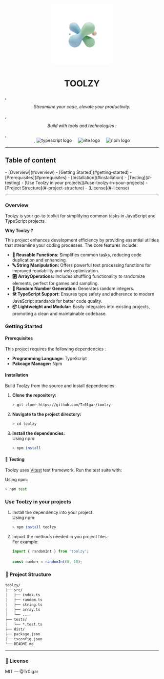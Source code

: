 <div align="center">
  <img height="200" src="toolzy-logo.png"/>
</div>

<h1 align="center">TOOLZY</h1>,
<p align="center"><i>Streamline your code, elevate your productivity.</i></p>,
<p align="center"><i>Build with tools and technologies :</i></p>,
<div align="center">,
  <img src="https://img.shields.io/badge/TypeScript-3178C6?logo=typescript&logoColor=white&style=for-the-badge" height="30" alt="typescript logo"  />
  <img width="12" />
  <img src="https://img.shields.io/badge/Vite-646CFF?logo=vite&logoColor=white&style=for-the-badge" height="30" alt="vite logo"  />
  <img width="12" />
  <img src="https://img.shields.io/badge/npm-CB3837?logo=npm&logoColor=white&style=for-the-badge" height="30" alt="npm logo"  />
</div>

---

<h2>Table of content</h2>
- [Overview](#overview)
- [Getting Started](#getting-started)
  - [Prerequisites](#prerequisites)
  - [Installation](#installation)
  - [Testing](#-testing)
- [Use Toolzy in your projects](#use-toolzy-in-your-projects)
- [Project Structure](#-project-structure)
- [License](#-license)


---

### Overview

Toolzy is your go-to toolkit for simplifying common tasks in JavaScript and TypeScript projects.

**Why Toolzy ?**

This project enhances development efficiency by providing essential utilities that streamline your coding processes. The
core features include:
- **🎲 Reusable Functions:** Simplifies common tasks, reducing code duplication and enhancing.
- **🔤 String Manipulation:** Offers powerful text processing functions for improved readability and web optimization.
- **#️⃣ ArrayOperations:** Includes shuffling functionality to randomize elements, perfect for games and sampling.
- **🔢 Random Number Generation:** Generates random integers.
- **🛠️ TypeScript Support:** Ensures type safety and adherence to modern JavaScript standards for better code quality.
- **📦 Lightweight and Modular:** Easily integrates into existing projects, promoting a clean and maintainable codebase.

### Getting Started
#### Prerequisites
This project requires the following dependencies :
- **Programming Language:** TypeScript
- **Pakcage Manager:** Npm

#### Installation
Build Toolzy from the source and install dependencies:

1. **Clone the repository:**
    ```bash
    > git clone https://github.com/Tr0lgar/toolzy
    ```
2. **Navigate to the project directory:**
    ```bash
    > cd toolzy
    ```
3. **Install the dependencies:**  
    Using npm:
    ```bash
    > npm install
    ```

#### 🧪 Testing
Toolzy uses [Vitest](https://vitest.dev/) test framework. Run the test suite with:

Using npm: 
```bash
> npm test
```

### Use Toolzy in your projects
1. Install the dependency into your project:  
   Using npm:
   ```bash
   > npm install toolzy
   ```
2. Import the methods needed in you project files:  
    For example:
    ```ts
    import { randomInt } from 'toolzy';
   
    const number = randomInt(0, 10);
    ```

### 📁 Project Structure
```
toolzy/
├── src/
│   ├── index.ts
│   ├── random.ts
│   ├── string.ts
│   ├── array.ts
│   └── ...
├── tests/
│   └── *.test.ts
├── dist/
├── package.json
├── tsconfig.json
└── README.md
```

---

### 📝 License

MIT — @Tr0lgar